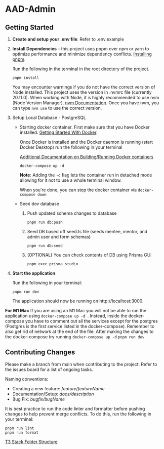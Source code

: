 # AAD-Admin

## Getting Started

1. **Create and setup your .env file**: Refer to .env.example

2. **Install Dependencies** - this project uses pnpm over npm or yarn to optimize performance and minimize dependency conflicts.
   [Installing pnpm](https://pnpm.io/installation).

   Run the following in the terminal in the root directory of the project.

   ```
   pnpm install
   ```

   You may encounter warnings if you do not have the correct version of Node installed. This project uses the version in .nvmrc file (currently 20.11.0). When working with Node, it is highly recommended to use nvm (Node Version Manager). [nvm Documentation](https://github.com/nvm-sh/nvm). Once you have nvm, you can type `nvm use` to use the correct version.

3. Setup Local Database - PostgreSQL

   - Starting docker container.
     First make sure that you have Docker installed.
     [Getting Started With Docker](https://www.docker.com/get-started/).

     Once Docker is installed and the Docker daemon is running (start Docker Desktop) run the following in your terminal

     [Additional Documentation on Building/Running Docker containers](https://docs.docker.com/get-started/02_our_app/)

     ```
     docker-compose up -d
     ```

     **Note:** Adding the `-d` flag lets the container run in detached mode allowing for it not to use a whole terminal window.

     When you're done, you can stop the docker container via `docker-compose down`

   - Seed dev database

     1. Push updated schema changes to database
        ```
        pnpm run db:push
        ```
     2. Seed DB based off seed.ts file (seeds mentee, mentor, and admin user and form schemas)
        ```
        pnpm run db:seed
        ```
     3. (OPTIONAL) You can check contents of DB using Prisma GUI
        ```
        pnpm exec prisma studio
        ```

4. **Start the application**

   Run the following in your terminal:

   ```
   pnpm run dev
   ```

   The application should now be running on http://localhost:3000.

**For M1 Mac**
If you are using an M1 Mac you will not be able to run the application using ```docker-compose up -d ```. Instead, inside the docker-compose you have to comment out all the services except for
the postgres (Postgres is the first service listed in the docker-compose). Remember to also get rid of network at the end of the file. After making the changes to the docker-compose try running
```docker-compose up -d```
```pnpm run dev```

## Contributing Changes

Please make a branch from main when contributing to the project. Refer to the issues board for a list of ongoing tasks.

Naming conventions:

- Creating a new feature: _feature/featureName_
- Documentation/Setup: _docs/description_
- Bug Fix: _bugfix/bugName_

It is best practice to run the code linter and formatter before pushing changes to help prevent merge conflicts. To do this, run the following in your terminal:

```
pnpm run lint
pnpm run format
```

[T3 Stack Folder Structure](https://create.t3.gg/en/folder-structure?packages=nextauth%2Cprisma%2Ctailwind%2Ctrpc)

